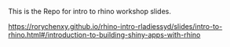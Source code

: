This is the Repo for intro to rhino workshop slides.

https://rorychenxy.github.io/rhino-intro-rladiessyd/slides/intro-to-rhino.html#/introduction-to-building-shiny-apps-with-rhino
